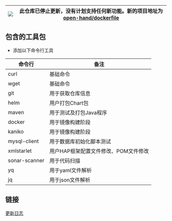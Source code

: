 |![](https://upload.wikimedia.org/wikipedia/commons/thumb/1/17/Warning.svg/156px-Warning.svg.png) | 此仓库已停止更新，没有计划支持任何新功能。新的项目地址为 [open-hand/dockerfile](https://github.com/open-hand/dockerfile)
|---|---|

## 包含的工具包
- 添加以下命令行工具

命令行 | 备注
---|---
curl | 基础命令
wget | 基础命令
git | 用于获取仓库信息
helm | 用户打包Chart包
maven | 用于测试及打包Java程序
docker | 用于镜像构建阶段
kaniko | 用于镜像构建阶段
mysql-client | 用于数据库初始化脚本测试
xmlstarlet | 用户HAP框架配置文件修改、POM文件修改
sonar-scanner | 用于代码扫描
yq | 用于yaml文件解析
jq | 用于json文件解析

## 链接

[更新日志](./CHANGELOG.zh-CN.md)